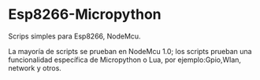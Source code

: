 # Esp8266-Micropython
Scrips simples para Esp8266, NodeMcu.

La mayoría de scripts se prueban en NodeMcu 1.0; los scripts prueban una funcionalidad específica de Micropython o Lua, por ejemplo:Gpio,Wlan, network y otros. 
